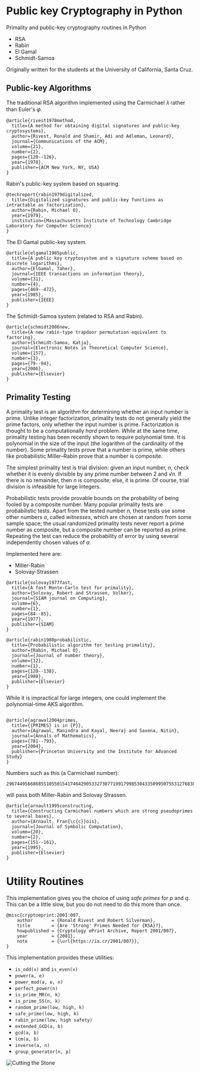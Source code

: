 # Public key Cryptography in Python
Primality and public-key cryptography routines in Python

* RSA
* Rabin
* El Gamal
* Schmidt-Samoa

Originally written for the students at the University of California, Santa Cruz.

## Public-key Algorithms

The traditional RSA algorithm implemented using the Carmichael 𝜆 rather than Euler's 𝜑.

```
@article{rivest1978method,
  title={A method for obtaining digital signatures and public-key cryptosystems},
  author={Rivest, Ronald and Shamir, Adi and Adleman, Leonard},
  journal={Communications of the ACM},
  volume={21},
  number={2},
  pages={120--126},
  year={1978},
  publisher={ACM New York, NY, USA}
}
```

Rabin's public-key system based on squaring.

```
@techreport{rabin1979digitalized,
  title={Digitalized signatures and public-key functions as intractable as factorization},
  author={Rabin, Michael O},
  year={1979},
  institution={Massachusetts Institute of Technology Cambridge Laboratory for Computer Science}
}
```

The El Gamal public-key system.

```
@article{elgamal1985public,
  title={A public key cryptosystem and a signature scheme based on discrete logarithms},
  author={ElGamal, Taher},
  journal={IEEE transactions on information theory},
  volume={31},
  number={4},
  pages={469--472},
  year={1985},
  publisher={IEEE}
}
```

The Schmidt-Samoa system (related to RSA and Rabin).

```
@article{schmidt2006new,
  title={A new rabin-type trapdoor permutation equivalent to factoring},
  author={Schmidt-Samoa, Katja},
  journal={Electronic Notes in Theoretical Computer Science},
  volume={157},
  number={3},
  pages={79--94},
  year={2006},
  publisher={Elsevier}
}
```

## Primality Testing

A primality test is an algorithm for determining whether an input
number is prime. Unlike integer factorization, primality tests do
not generally yield the prime factors, only whether the input number
is prime. Factorization is thought to be a computationally *hard*
problem. While at the same time, primality testing has been recently shown to
require polynomial
time. It is polynomial in the size of the input (the logarithm of the
cardinality of the number). Some primality tests prove that a number
is prime, while others like probabilistic Miller–Rabin prove that a number is
composite.

The simplest primality test is trial division: given an input number,
*n*, check whether it is evenly divisible by any prime number between
2 and √*n*. If there is no remainder, then *n* is composite; else, it
is prime. Of course, trial division is infeasible for large integers.

Probabilistic tests provide provable bounds on the probability of
being fooled by a composite number. Many popular primality tests
are probabilistic tests. Apart from the tested number *n*, these tests
use some other numbers *a*, called *witnesses*, which are chosen at random from some
sample space; the usual randomized primality tests never report a
prime number as composite, but a composite number can be reported
as prime. Repeating the test can reduce the probability of error
by using several independently chosen values of *a*.

Implemented here are:
* Miller-Rabin
* Solovay-Strassen

```
@article{solovay1977fast,
  title={A fast Monte-Carlo test for primality},
  author={Solovay, Robert and Strassen, Volker},
  journal={SIAM journal on Computing},
  volume={6},
  number={1},
  pages={84--85},
  year={1977},
  publisher={SIAM}
}

@article{rabin1980probabilistic,
  title={Probabilistic algorithm for testing primality},
  author={Rabin, Michael O},
  journal={Journal of number theory},
  volume={12},
  number={1},
  pages={128--138},
  year={1980},
  publisher={Elsevier}
}
```
While it is impractical for large integers, one could implement the polynomial-time AKS algorithm.
```

@article{agrawal2004primes,
  title={{PRIMES} is in {P}},
  author={Agrawal, Manindra and Kayal, Neeraj and Saxena, Nitin},
  journal={Annals of Mathematics},
  pages={781--793},
  year={2004},
  publisher={Princeton University and the Institute for Advanced Study}
}
```

Numbers such as this (a Carmichael number):
```
29674495668685510550154174642905332730771991799853043350995075531276838753171770199594238596428121188033664754218345562493168782883
```
will pass both Miller-Rabin and Solovay Strassen.

```
@article{arnault1995constructing,
  title={Constructing Carmichael numbers which are strong pseudoprimes to several bases},
  author={Arnault, Fran{\c{c}}ois},
  journal={Journal of Symbolic Computation},
  volume={20},
  number={2},
  pages={151--161},
  year={1995},
  publisher={Elsevier}
}
```
# Utility Routines
This implementation gives you the choice of using *safe primes* for *p* and *q*. This can be
a little slow, but you do not need to do this more than once.

```
@misc{cryptoeprint:2001:007,
    author       = {Ronald Rivest and Robert Silverman},
    title        = {Are 'Strong' Primes Needed for {RSA}?},
    howpublished = {Cryptology ePrint Archive, Report 2001/007},
    year         = {2001},
    note         = {\url{https://ia.cr/2001/007}},
}
```

This implementation provides these utilities:
* `is_odd(x)` and `is_even(x)`
* `power(a, e)`
* `power_mod(a, e, n)`
* `perfect_power(n)`
* `is_prime_MR(n, k)`
* `is_prime_SS(n, k)`
* `random_prime(low, high, k)`
* `safe_prime(low, high, k)`
* `rabin_prime(low, high safety)`
* `extended_GCD(a, b)`
* `gcd(a, b)`
* `lcm(a, b)`
* `inverse(a, n)`
* `group_generator(n, p)`

![Cutting the Stone](https://darrelllong.github.io/images/Cutting_the_Stone_(Bosch).jpg)
